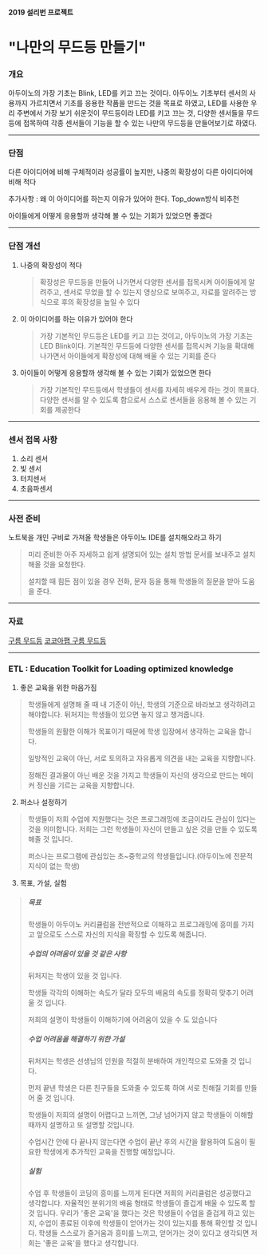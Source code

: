 #### 2019 설리번 프로젝트

# "나만의 무드등 만들기"
### 개요
아두이노의 가장 기초는 Blink, LED를 키고 끄는 것이다. 아두이노 기초부터 센서의 사용까지 가르치면서 기초를 응용한 작품을 만드는 것을 목표로 하였고, LED를 사용한 우리 주변에서 가장 보기 쉬운것이 무드등이라 LED를 키고 끄는 것, 다양한 센서들을 무드등에 접목하여 각종 센서들이 기능을 할 수 있는 나만의 무드등을 만들어보기로 하였다. 

***

### 단점

다른 아이디어에 비해 구체적이라 성공률이 높지만, 나중의 확장성이 다른 아이디어에 비해 적다

추가사항 : 왜 이 아이디어를 하는지 이유가 있어야 한다. Top_down방식 비추천

아이들에게 어떻게 응용할까 생각해 볼 수 있는 기회가 있었으면 좋겠다

***

### 단점 개선

1. 나중의 확장성이 적다

   > 확장성은 무드등을 만들어 나가면서 다양한 센서를 접목시켜 아이들에게 알려주고, 센서로 무었을 할 수 있는지 영상으로 보여주고, 자료를 알려주는 방식으로 후의 확장성을 높일 수 있다

2. 이 아이디어를 하는 이유가 있어야 한다

   > 가장 기본적인 무드등은 LED를 키고 끄는 것이고, 아두이노의 가장 기초는 LED Blink이다. 기본적인 무드등에 다양한 센서를 접목시켜 기능을 확대해 나가면서 아이들에게 확장성에 대해 배울 수  있는 기회를 준다

3. 아이들이 어떻게 응용할까 생각해 볼 수 있는 기회가 있었으면 한다

   > 가장 기본적인 무드등에서 학생들이 센서를 자세히 배우게 하는 것이 목표다. 다양한 센서를 알 수 있도록 함으로서 스스로 센서들을 응용해 볼 수 있는 기회를 제공한다

***

### 센서 접목 사항

1. 소리 센서
2. 빛 센서
3. 터치센서
4. 초음파센서

***

### 사전 준비
노트북을 개인 구비로 가져올 학생들은 아두이노 IDE를 설치해오라고 하기
> 미리 준비한 아주 자세하고 쉽게 설명되어 있는 설치 방법 문서를 보내주고 설치 해올 것을 요청한다.
>
> 설치할 때 힘든 점이 있을 경우 전화, 문자 등을 통해 학생들의 질문을 받아 도움을 준다.

***


### 자료
[구름 무드등](https://www.facebook.com/groups/System.out.Coding/permalink/2109338065792544/)
[코코아팹 구름 무드등](https://kocoafab.cc/make/view/564)

***

### ETL : Education Toolkit for Loading optimized knowledge

1. 좋은 교육을 위한 마음가짐

> 학생들에게 설명해 줄 때 내 기준이 아닌, 학생의 기준으로 바라보고 생각하려고 해야합니다. 뒤처지는 학생들이 있으면 놓지 않고 챙겨줍니다.
>
> 학생들의 원활한 이해가 목표이기 때문에 학생 입장에서 생각하는 교육을 합니다.
>
> 일방적인 교육이 아닌, 서로 토의하고 자유롭게 의견을 내는 교육을 지향합니다.
> 
> 정해진 결과물이 아닌 배운 것을 가지고 학생들이 자신의 생각으로 만드는 메이커 정신을 기르는 교육을 지향합니다.
2. 퍼소나 설정하기

> 학생들이 저희 수업에 지원했다는 것은 프로그래밍에 조금이라도 관심이 있다는 것을 의미합니다. 
> 저희는 그런 학생들이 자신이 만들고 싶은 것을 만들 수 있도록 해줄 것 입니다. 
>
> 퍼소나는 프로그램에 관심있는 초~중학교의 학생들입니다.(아두이노에 전문적 지식이 없는 학생)

3. 목표, 가설, 실험

> ##### 목표 
>
> 학생들이 아두이노 커리큘럼을 전반적으로 이해하고 프로그래밍에 흥미를 가지고 앞으로도 스스로 자신의 지식을 확장할 수 있도록 해줍니다.
>
> ##### 수업의 어려움이 있을 것 같은 사항
>
> 뒤처지는 학생이 있을 것 입니다.
>
> 학생들 각각의 이해하는 속도가 달라 모두의 배움의 속도를 정확히 맞추기 어려울 것 입니다.
>
> 저희의 설명이 학생들이 이해하기에 어려움이 있을 수 도 있습니다
>
> ##### 수업 어려움을 해결하기 위한 가설
>
> 뒤처지는 학생은 선생님의 인원을 적절히 분배하여 개인적으로 도와줄  것 입니다.
>
> 먼저 끝낸 학생은 다른 친구들을 도와줄 수 있도록 하여 서로 친해질 기회를 만들어 줄 것 입니다.
>
> 학생들이 저희의 설명이 어렵다고 느끼면, 그냥 넘어가지 않고 학생들이 이해할 때까지 설명하고 또 설명할 것입니다. 
> 
> 수업시간 안에 다 끝나지 않는다면 수업이 끝난 후의 시간을 활용하여 도움이 필요한 학생에게 추가적인 교육을 진행할 예정입니다.
>
> ##### 실험
>
> 수업 후 학생들이 코딩의 흥미를 느끼게 된다면 저희의 커리큘럼은 성공했다고 생각합니다. 자율적인 분위기의 배움 형태로 학생들이 즐겁게 배울 수 있도록 할 것 입니다. 우리가 '좋은 교육'을 했다는 것은 학생들이 수업을 즐겁게 하고 있는지, 수업이 종료된 이후에 학생들이 얻어가는 것이 있는지를 통해 확인할 것 입니다. 학생들 스스로가 즐거움과 흥미를 느끼고, 얻어가는 것이 있다고 생각되면 저희는 '좋은 교육'을 했다고 생각합니다.
